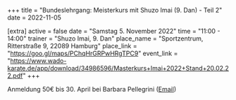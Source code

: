 +++
title = "Bundeslehrgang: Meisterkurs mit Shuzo Imai (9. Dan) - Teil 2"
date = 2022-11-05

[extra]
active = false
date = "Samstag 5. November 2022"
time = "11:00 - 14:00"
trainer = "Shuzo Imai, 9. Dan"
place_name = "Sportzentrum, Ritterstraße 9, 22089 Hamburg"
place_link = "https://goo.gl/maps/PChqHrGRPwHRgTPC9"
event_link = "https://www.wado-karate.de/app/download/34986596/Masterkurs+Imai+2022+Stand+20.02.22.pdf"
+++

Anmeldung 50€ bis 30. April bei Barbara Pellegrini ([Email](mailto:ba.co@t-online.de))
